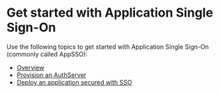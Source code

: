 # Get started with Application Single Sign-On

Use the following topics to get started with Application Single Sign-On
(commonly called AppSSO):

- [Overview](./appsso-overview.hbs.md)
- [Provision an AuthServer](./provision-auth-server.hbs.md)
- [Deploy an application secured with SSO](./application.hbs.md)
